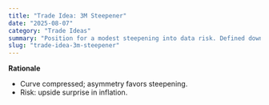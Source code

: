 ```yaml
---
title: "Trade Idea: 3M Steepener"
date: "2025-08-07"
category: "Trade Ideas"
summary: "Position for a modest steepening into data risk. Defined downside via tight stops; positive carry profile."
slug: "trade-idea-3m-steepener"
---
```


**Rationale**
- Curve compressed; asymmetry favors steepening.
- Risk: upside surprise in inflation.